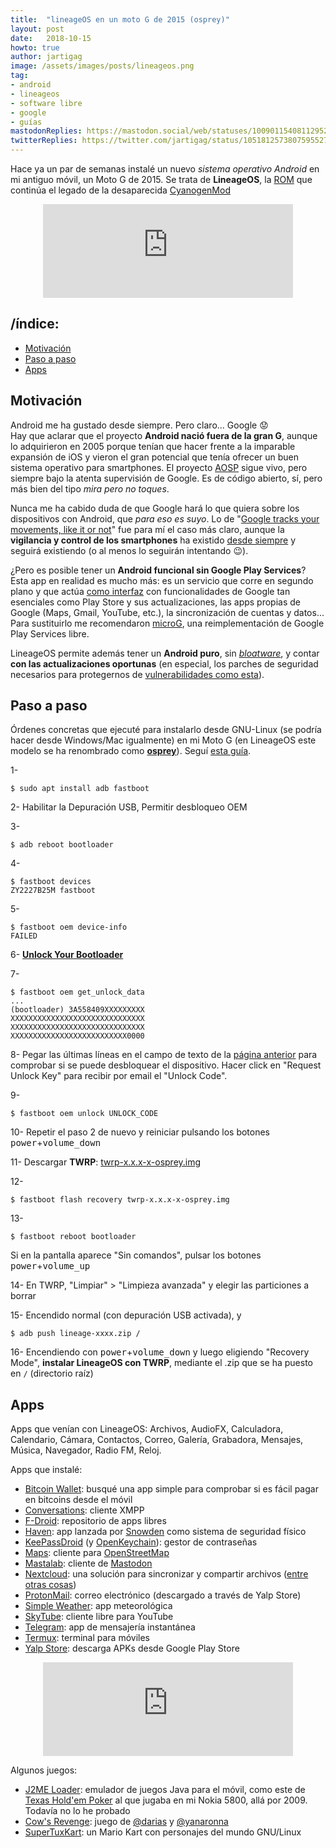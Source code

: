 ```yaml
---
title:  "lineageOS en un moto G de 2015 (osprey)"
layout: post
date:   2018-10-15
howto: true
author: jartigag
image: /assets/images/posts/lineageos.png
tag:
- android
- lineageos
- software libre
- google
- guías
mastodonReplies: https://mastodon.social/web/statuses/100901154081129525
twitterReplies: https://twitter.com/jartigag/status/1051812573807595527
---
```


Hace ya un par de semanas instalé un nuevo *sistema operativo Android* en mi antiguo móvil, un Moto G de 2015. Se trata de **LineageOS**, la
[ROM](https://en.wikipedia.org/wiki/List_of_custom_Android_distributions) que continúa el legado de la desaparecida
[CyanogenMod](https://arstechnica.com/information-technology/2016/12/cyanogen-inc-shuts-down-cyanogenmod-in-christmas-bloodbath/)

<p align="center">
  <iframe src="https://mastodon.social/@jartigag/100822707782160053/embed" class="mastodon-embed" style="max-width: 100%; border: 0" width="400">
  </iframe>
  <script src="https://mastodon.social/embed.js" async="async">
  </script>
</p>

## /índice:

- [Motivación](#motivación)
- [Paso a paso](#paso-a-paso)
- [Apps](#apps)

## Motivación

Android me ha gustado desde siempre. Pero claro... Google :worried:  
Hay que aclarar que el proyecto **Android nació fuera de la gran G**, aunque lo adquirieron en 2005 porque tenían que hacer frente a la imparable
expansión de iOS y vieron el gran potencial que tenía ofrecer un buen sistema operativo para smartphones. El proyecto
[AOSP](https://source.android.com/) sigue vivo, pero siempre bajo la atenta supervisión de Google. Es de código abierto, sí, pero más bien del tipo
*mira pero no toques*.

Nunca me ha cabido duda de que Google hará lo que quiera sobre los dispositivos con Android, que *para eso es suyo*. Lo de "[Google tracks your
movements, like it or not](https://www.apnews.com/828aefab64d4411bac257a07c1af0ecb)" fue para mí el caso más claro, aunque la **vigilancia y control
de los smartphones** ha existido [desde
siempre](http://www.spiegel.de/international/world/how-the-nsa-spies-on-smartphones-including-the-blackberry-a-921161.html) y seguirá existiendo (o
al menos lo seguirán intentando :wink:).

¿Pero es posible tener un **Android funcional sin Google Play Services**? Esta app en realidad es mucho más: es un servicio que corre en segundo
plano y que actúa [como interfaz](https://developers.google.com/android/guides/overview) con funcionalidades de Google tan esenciales como Play Store
y sus actualizaciones, las apps propias de Google (Maps, Gmail, YouTube, etc.), la sincronización de cuentas y datos... Para sustituirlo me
recomendaron [microG](https://microg.org/), una reimplementación de Google Play Services libre.

LineageOS permite además tener un **Android puro**, sin [*bloatware*](https://es.wikipedia.org/wiki/Software_preinstalado), y contar **con las
actualizaciones oportunas** (en especial, los parches de seguridad necesarios para protegernos de [vulnerabilidades como
esta](https://hipertextual.com/2015/07/fallo-de-seguridad-en-android-mas-grave-hasta-la-fecha)).

## Paso a paso

Órdenes concretas que ejecuté para instalarlo desde GNU-Linux (se podría hacer desde Windows/Mac igualmente) en mi Moto G (en LineageOS este modelo
se ha renombrado como **[osprey](https://wiki.lineageos.org/devices/osprey/)**). Seguí [esta
guía](https://wiki.lineageos.org/devices/osprey/install).

1-
```
$ sudo apt install adb fastboot
```

2- Habilitar la Depuración USB, Permitir desbloqueo OEM

3-
```
$ adb reboot bootloader
```

4-
```
$ fastboot devices
ZY2227B25M fastboot
```

5-
```
$ fastboot oem device-info
FAILED
```

6- **[Unlock Your Bootloader](https://motorola-global-portal.custhelp.com/app/standalone/bootloader/unlock-your-device-a)**

7-
```
$ fastboot oem get_unlock_data
...
(bootloader) 3A558409XXXXXXXXX
XXXXXXXXXXXXXXXXXXXXXXXXXXXXXX
XXXXXXXXXXXXXXXXXXXXXXXXXXXXXX
XXXXXXXXXXXXXXXXXXXXXXXXXX0000
```

8- Pegar las últimas líneas en el campo de texto de la [página
anterior](https://motorola-global-portal.custhelp.com/app/standalone%2Fbootloader%2Funlock-your-device-b) para comprobar si se puede desbloquear el
dispositivo. Hacer click en "Request Unlock Key" para recibir por email el "Unlock Code".

9-
```
$ fastboot oem unlock UNLOCK_CODE
```

10- Repetir el paso 2 de nuevo y reiniciar pulsando los botones <kbd>power</kbd>+<kbd>volume_down</kbd>

11- Descargar **TWRP**: [twrp-x.x.x-x-osprey.img](https://dl.twrp.me/osprey/)

12-
```
$ fastboot flash recovery twrp-x.x.x-x-osprey.img
```

13-
```
$ fastboot reboot bootloader
```
Si en la pantalla aparece "Sin comandos", pulsar los botones <kbd>power</kbd>+<kbd>volume_up</kbd>

14- En TWRP, "Limpiar" > "Limpieza avanzada" y elegir las particiones a borrar

15- Encendido normal (con depuración USB activada), y
```
$ adb push lineage-xxxx.zip /
```

16- Encendiendo con <kbd>power</kbd>+<kbd>volume_down</kbd> y luego eligiendo "Recovery Mode", **instalar LineageOS con TWRP**, mediante el .zip que
se ha puesto en `/` (directorio raíz)

## Apps

Apps que venían con LineageOS: Archivos, AudioFX, Calculadora, Calendario, Cámara, Contactos, Correo, Galería, Grabadora, Mensajes, Música,
Navegador, Radio FM, Reloj.

Apps que instalé:

- [Bitcoin Wallet](https://f-droid.org/es/packages/de.schildbach.wallet/): busqué una app simple para comprobar si es fácil pagar en bitcoins desde
  el móvil
- [Conversations](https://f-droid.org/es/packages/eu.siacs.conversations/): cliente XMPP
- [F-Droid](https://f-droid.org/es/): repositorio de apps libres
- [Haven](https://guardianproject.github.io/haven/): app lanzada por
  [Snowden](https://www.wired.com/story/snowden-haven-app-turns-phone-into-home-security-system/) como sistema de seguridad físico
- [KeePassDroid](https://f-droid.org/es/packages/com.android.keepass/) (y
  [OpenKeychain](https://f-droid.org/es/packages/org.sufficientlysecure.keychain/)): gestor de contraseñas
- [Maps](https://f-droid.org/es/packages/com.github.axet.maps/): cliente para [OpenStreetMap](https://www.openstreetmap.org)
- [Mastalab](https://f-droid.org/es/packages/fr.gouv.etalab.mastodon/): cliente de [Mastodon](https://joinmastodon.org/)
- [Nextcloud](https://f-droid.org/es/packages/com.nextcloud.client/): una solución para sincronizar y compartir archivos ([entre otras
  cosas](https://nextcloud.com/))
- [ProtonMail](https://play.google.com/store/apps/details?id=ch.protonmail.android): correo electrónico (descargado a través de Yalp Store)
- [Simple Weather](https://f-droid.org/packages/com.a5corp.weather/): app meteorológica
- [SkyTube](https://f-droid.org/es/packages/free.rm.skytube.oss/): cliente libre para YouTube
- [Telegram](https://f-droid.org/es/packages/org.telegram.messenger/): app de mensajería instantánea
- [Termux](https://f-droid.org/es/packages/com.termux/): terminal para móviles
- [Yalp Store](https://f-droid.org/packages/com.github.yeriomin.yalpstore/): descarga APKs desde Google Play Store

<p align="center">
  <iframe src="https://mastodon.social/@jartigag/100825920576932483/embed" class="mastodon-embed" style="max-width: 100%; border: 0" width="400">
  </iframe>
  <script src="https://mastodon.social/embed.js" async="async">
  </script>
</p>

Algunos juegos:

- [J2ME Loader](https://f-droid.org/es/packages/ru.playsoftware.j2meloader/): emulador de juegos Java para el móvil, como este de [Texas Hold'em
  Poker](https://java.mob.org/game/texas_holdem_poker.html) al que jugaba en mi Nokia 5800, allá por 2009. Todavía no lo he probado
- [Cow's Revenge](https://f-droid.org/es/packages/org.pipoypipagames.cowsrevenge/): juego de [@darias](https://mastodon.social/@darias) y
  [@yanaronna](https://twitter.com/yanaronna)
- [SuperTuxKart](https://f-droid.org/es/packages/org.supertuxkart.stk/): un Mario Kart con personajes del mundo GNU/Linux
